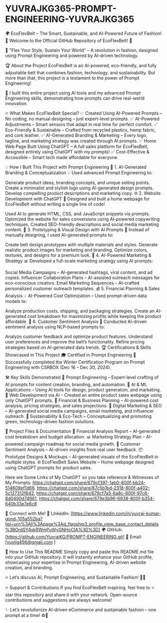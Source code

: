 # YUVRAJKG365-PROMPT-ENGINEERING-YUVRAJKG365

🌍 EcoFlexBelt – The Smart, Sustainable, and AI-Powered Future of Fashion!
🚀 Welcome to the Official GitHub Repository of EcoFlexBelt! 🚀


🌱 "Flex Your Style, Sustain Your World" – A revolution in fashion, designed using Prompt Engineering and powered by AI-driven technology.

🏆 About the Project
EcoFlexBelt is an AI-powered, eco-friendly, and fully adjustable belt that combines fashion, technology, and sustainability. But more than that, this project is a testament to the power of Prompt Engineering!

🚀 I built this entire project using AI tools and my advanced Prompt Engineering skills, demonstrating how prompts can drive real-world innovation.

🔥 What Makes EcoFlexBelt Special?
✅ Created Using AI-Powered Prompts – No coding, no manual designing – just expert-level prompts.
✅ AI-Powered Adjustments – Smart sensors that adapt in real time for perfect comfort.
✅ Eco-Friendly & Sustainable – Crafted from recycled plastics, hemp fabric, and cork leather.
✅ AI-Generated Branding & Marketing – Every logo, tagline, and marketing strategy was created through AI prompts.
✅ Home Web Page Built Using ChatGPT – A full sales platform for EcoFlexBelt, designed entirely using ChatGPT with my prompts!
✅ Cost-Effective & Accessible – Smart tech made affordable for everyone.

💡 How I Built This Project with Prompt Engineering
🎯 1. AI-Generated Branding & Conceptualization
💡 Used advanced Prompt Engineering to:

Generate product ideas, branding concepts, and unique selling points.
Create a minimalist and stylish logo using AI-generated design prompts.
Develop compelling product descriptions and marketing copy.
🌐 2. Website Development with ChatGPT
🏡 Designed and built a home webpage for EcoFlexBelt without writing a single line of code!

Used AI to generate HTML, CSS, and JavaScript snippets via prompts.
Optimized the website for sales conversions using AI-powered copywriting techniques.
Created SEO-friendly descriptions and social media marketing content.
📝 3. Prototyping & Visual Design with AI Prompts
🎨 Instead of manually designing, I used AI-generated prompts to:

Create belt design prototypes with multiple materials and styles.
Generate realistic product images for marketing and branding.
Optimize colors, textures, and designs for a premium look.
📢 4. AI-Powered Marketing & Strategy
📊 Developed a full-scale marketing strategy using AI prompts:

Social Media Campaigns – AI-generated hashtags, viral content, and ad copies.
Influencer Collaboration Plans – AI-assisted outreach messages for eco-conscious creators.
Email Marketing Sequences – AI-crafted personalized customer outreach templates.
💰 5. Financial Planning & Sales Analysis
💡 AI-Powered Cost Optimization – Used prompt-driven data models to:

Analyze production costs, shipping, and packaging strategies.
Create an AI-generated cost breakdown for maximizing profits while keeping the product affordable.
📝 6. Customer Sentiment Analysis
🤖 Conducted AI-driven sentiment analysis using NLP-based prompts to:

Analyze customer feedback and optimize product features.
Understand user preferences and improve the belt’s functionality.
Refine pricing strategies based on AI-generated data trends.
🏆 Certifications & Skills Showcased in This Project
🎓 Certified in Prompt Engineering
🏅 Successfully completed the Winter Certification Program on Prompt Engineering with CSRBOX (Dec 16 – Dec 30, 2024).

🛠 Key Skills Demonstrated
🔹 Prompt Engineering – Expert-level crafting of AI prompts for content creation, branding, and automation.
🔹 AI & ML Applications – Using AI tools for design, product generation, and marketing.
🔹 Web Development via AI – Created an entire product sales webpage using only ChatGPT prompts.
🔹 Financial & Business Planning – AI-powered cost analysis, pricing strategies, and sales projections.
🔹 Digital Marketing & SEO – AI-generated social media campaigns, email marketing, and influencer outreach.
🔹 Sustainability & Eco-Tech – Conceptualizing and promoting green, technology-driven fashion solutions.

📂 Project Files & Documentation
📜 Financial Analysis Report – AI-generated cost breakdown and budget allocation.
📊 Marketing Strategy Plan – AI-powered campaign roadmap for social media growth.
📝 Customer Sentiment Analysis – AI-driven insights from real user feedback.
📦 Prototype Designs & Mockups – AI-generated visuals of the EcoFlexBelt in multiple styles.
🌐 EcoFlexBelt Sales Website – Home webpage designed using ChatGPT prompts for product sales.

Here are Some Links of My ChatGPT so you take reference & Witnesses of My Prompts:
https://chatgpt.com/share/679cf397-1ab0-800f-bb24-514609ef1d66,
https://chatgpt.com/share/67c5b1bd-2318-800f-a402-5c127312f842,
https://chatgpt.com/share/679cf7a5-6a8c-800f-97c6-8d0490d74961,
https://chatgpt.com/share/679e3b96-6938-800f-b354-640b33e7e6c8

📢 Connect with Me!
💼 LinkedIn: [https://www.linkedin.com/in/yuvraj-kumar-gond-105a552ba?lipi=urn%3Ali%3Apage%3Ad_flagship3_profile_view_base_contact_details%3BOrdSY4skRWmPuWyGNHoCIA%3D%3D]
🌍 GitHub: [https://github.com/YuvrajKG/PROMPT-ENGINEERING.git]
📧 Email: [yuviig456@gmail.com ]

📌 How to Use This README
Simply copy and paste this README.md file into your GitHub repository. It will instantly enhance your GitHub profile, showcasing your expertise in Prompt Engineering, AI-driven website creation, and branding.

🔥 Let’s discuss AI, Prompt Engineering, and Sustainable Fashion! 🚀🌱

⭐ Support & Contributions
If you find EcoFlexBelt inspiring, feel free to ⭐ star this repository and share it with your network. Open-source contributions and suggestions are always welcome!

✨ Let’s revolutionize AI-driven eCommerce and sustainable fashion – one prompt at a time! ♻️💚
